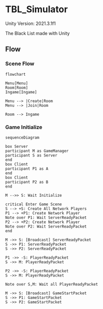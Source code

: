 # TBL_Simulator

Unity Version: 2021.3.1f1

The Black List made with Unity

## Flow

### Scene Flow

```mermaid
flowchart

Menu[Menu]
Room[Room]
Ingame[Ingame]

Menu --> |Create|Room
Menu --> |Join|Room

Room --> Ingame

```

### Game Initialize

```mermaid
sequenceDiagram

box Server
participant M as GameManager
participant S as Server
end
box Client
participant P1 as A
end
box Client
participant P2 as B
end

M -->> S: Wait Initialize

critical Enter Game Scene
S --> +S: Create All Network Players
P1 --> +P1: Create Network Player
Note over P1: Wait ServerReadyPacket
P2 --> +P2: Create Network Player
Note over P2: Wait ServerReadyPacket
end

M ->> S: [Broadcast] ServerReadyPacket
S ->> P1: ServerReadyPacket
S ->> P2: ServerReadyPacket

P1 ->> -S: PlayerReadyPacket
S ->> M: PlayerReadyPacket

P2 ->> -S: PlayerReadyPacket
S ->> M: PlayerReadyPacket

Note over S,M: Wait all PlayerReadyPacket

M ->> S: [Broadcast] GameStartPacket
S ->> P1: GameStartPacket
S ->> P2: GameStartPacket

```
